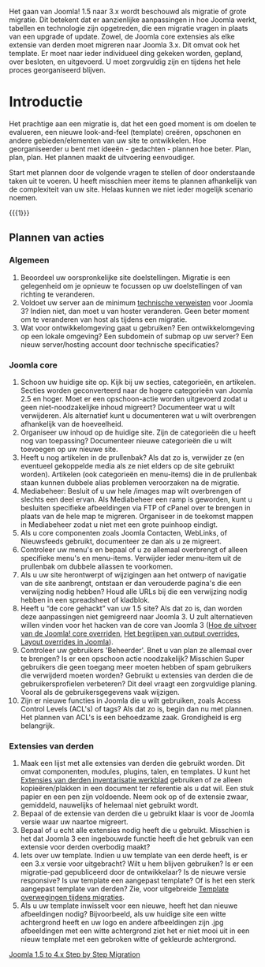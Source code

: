 <!-- Filename: Planning_Migration_-_Joomla_1.5_to_4 / Display title: Het plannen van een migratie - Joomla 1.5 naar 3 -->

Het gaan van Joomla! 1.5 naar 3.x wordt beschouwd als migratie of grote
migratie. Dit betekent dat er aanzienlijke aanpassingen in hoe Joomla
werkt, tabellen en technologie zijn opgetreden, die een migratie vragen
in plaats van een upgrade of update. Zowel, de Joomla core extensies als
elke extensie van derden moet migreren naar Joomla 3.x. Dit omvat ook
het template. Er moet naar ieder individueel ding gekeken worden,
gepland, over besloten, en uitgevoerd. U moet zorgvuldig zijn en tijdens
het hele proces georganiseerd blijven.

# Introductie

Het prachtige aan een migratie is, dat het een goed moment is om doelen
te evalueren, een nieuwe look-and-feel (template) creëren, opschonen en
andere gebieden/elementen van uw site te ontwikkelen. Hoe
georganiseerder u bent met ideeën - gedachten - plannen hoe beter. Plan,
plan, plan. Het plannen maakt de uitvoering eenvoudiger.

Start met plannen door de volgende vragen te stellen of door
onderstaande taken uit te voeren. U heeft misschien meer items te
plannen afhankelijk van de complexiteit van uw site. Helaas kunnen we
niet ieder mogelijk scenario noemen.

{{{1}}}

## Plannen van acties

### Algemeen

1.  Beoordeel uw oorspronkelijke site doelstellingen. Migratie is een
    gelegenheid om je opnieuw te focussen op uw doelstellingen of van
    richting te veranderen.
2.  Voldoet uw server aan de minimum
    <a href="http://www.joomla.org/about-joomla/technical-requirements.html"
    class="external text" target="_blank"
    rel="noreferrer noopener">technische verweisten</a> voor Joomla 3?
    Indien niet, dan moet u van hoster veranderen. Geen beter moment om
    te veranderen van host als tijdens een migratie.
3.  Wat voor ontwikkelomgeving gaat u gebruiken? Een ontwikkelomgeving
    op een lokale omgeving? Een subdomein of submap op uw server? Een
    nieuw server/hosting account door technische specificaties?

### Joomla core

1.  Schoon uw huidige site op. Kijk bij uw secties, categorieën, en
    artikelen. Secties worden geconverteerd naar de hogere categorieën
    van Joomla 2.5 en hoger. Moet er een opschoon-actie worden
    uitgevoerd zodat u geen niet-noodzakelijke inhoud migreert?
    Documenteer wat u wilt verwijderen. Als alternatief kunt u
    documenteren wat u wilt overbrengen afhankelijk van de hoeveelheid.
2.  Organiseer uw inhoud op de huidige site. Zijn de categorieën die u
    heeft nog van toepassing? Documenteer nieuwe categorieën die u wilt
    toevoegen op uw nieuwe site.
3.  Heeft u nog artikelen in de prullenbak? Als dat zo is, verwijder ze
    (en eventueel gekoppelde media als ze niet elders op de site
    gebruikt worden). Artikelen (ook categorieën en menu-items) die in
    de prullenbak staan kunnen dubbele alias problemen veroorzaken na de
    migratie.
4.  Mediabeheer: Besluit of u uw hele /images map wilt overbrengen of
    slechts een deel ervan. Als Mediabeheer een ramp is geworden, kunt u
    besluiten specifieke afbeeldingen via FTP of cPanel over te brengen
    in plaats van de hele map te migreren. Organiseer in de toekomst
    mappen in Mediabeheer zodat u niet met een grote puinhoop eindigt.
5.  Als u core componenten zoals Joomla Contacten, WebLinks, of
    Nieuwsfeeds gebruikt, documenteer ze dan als u ze migreert.
6.  Controleer uw menu's en bepaal of u ze allemaal overbrengt of alleen
    specifieke menu's en menu-items. Verwijder ieder menu-item uit de
    prullenbak om dubbele aliassen te voorkomen.
7.  Als u uw site herontwerpt of wijzigingen aan het ontwerp of
    navigatie van de site aanbrengt, ontstaan er dan verouderde pagina's
    die een verwijzing nodig hebben? Houd alle URLs bij die een
    verwijzing nodig hebben in een spreadsheet of kladblok.
1.  Heeft u “de core gehackt” van uw 1.5 site? Als dat zo is, dan worden
    deze aanpassingen niet gemigreerd naar Joomla 3. U zult
    alternatieven willen vinden voor het hacken van de core van Joomla 3
    (<a
    href="https://docs.joomla.org/How_to_override_the_output_from_the_Joomla!_core"
    class="new"
    title="Special:MyLanguage/How to override the output from the Joomla! core (page does not exist)">Hoe
    de uitvoer van de Joomla! core overriden</a>, [Het begrijpen van
    output
    overrides](https://docs.joomla.org/Understanding_Output_Overrides "Special:MyLanguage/Understanding Output Overrides"),
    [Layout overrides in
    Joomla](https://docs.joomla.org/Layout_Overrides_in_Joomla "Special:MyLanguage/Layout Overrides in Joomla")).
2.  Controleer uw gebruikers 'Beheerder'. Bnet u van plan ze allemaal
    over te brengen? Is er een opschoon actie noodzakelijk? Misschien
    Super gebruikers die geen toegang meer moeten hebben of spam
    gebruikers die verwijderd moeten worden? Gebruikt u extensies van
    derden die de gebruikersprofielen verbeteren? Dit deel vraagt een
    zorgvuldige planing. Vooral als de gebruikersgegevens vaak wijzigen.
3.  Zijn er nieuwe functies in Joomla die u wilt gebruiken, zoals Access
    Control Levels (ACL's) of tags? Als dat zo is, begin dan nu met
    plannen. Het plannen van ACL's is een behoedzame zaak. Grondigheid
    is erg belangrijk.

### Extensies van derden

1.  Maak een lijst met alle extensies van derden die gebruikt worden.
    Dit omvat componenten, modules, plugins, talen, en templates. U kunt
    het <a
    href="https://docs.joomla.org/images/5/59/Third-Party_Extension_Inventory_Worksheet.pdf"
    class="external text" target="_blank"
    rel="noreferrer noopener">Extensies van derden inventarisatie
    werkblad</a> gebruiken of ze alleen kopieëren/plakken in een
    document ter referentie als u dat wil. Een stuk papier en een pen
    zijn voldoende. Neem ook op of de extensie zwaar, gemiddeld,
    nauwelijks of helemaal niet gebruikt wordt.
1.  Bepaal of de extensie van derden die u gebruikt klaar is voor de
    Joomla versie waar uw naartoe migreert.
2.  Bepaal of u echt alle extensies nodig heeft die u gebruikt.
    Misschien is het dat Joomla 3 een ingebouwde functie heeft die het
    gebruik van een extensie voor derden overbodig maakt?
3.  Iets over uw template. Indien u uw template van een derde heeft, is
    er een 3.x versie voor uitgebracht? Wilt u hem blijven gebruiken? Is
    er een migratie-pad gepubliceerd door de ontwikkelaar? Is de nieuwe
    versie responsive? Is uw template een aangepast template? Of is het
    een sterk aangepast template van derden? Zie, voor uitgebreide
    [Template overwegingen tijdens
    migraties](https://docs.joomla.org/Template_Considerations_During_Migration "Special:MyLanguage/Template Considerations During Migration").
1.  Als u uw template inwisselt voor een nieuwe, heeft het dan nieuwe
    afbeeldingen nodig? Bijvoorbeeld, als uw huidige site een witte
    achtergrond heeft en uw logo en andere afbeeldingen zijn .jpg
    afbeeldingen met een witte achtergrond ziet het er niet mooi uit in
    een nieuw template met een gebroken witte of gekleurde achtergrond.

<a
href="https://docs.joomla.org/Joomla_1.5_to_4.x_Step_by_Step_Migration"
id="content-button" class="button expand">Joomla 1.5 to 4.x Step by Step
Migration</a>
